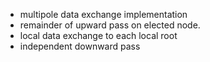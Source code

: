 - multipole data exchange implementation
- remainder of upward pass on elected node.
- local data exchange to each local root
- independent downward pass